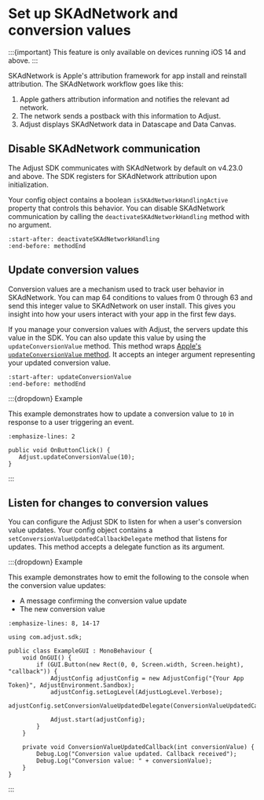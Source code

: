 # Set up SKAdNetwork and conversion values

:::{important}
This feature is only available on devices running iOS 14 and above.
:::

SKAdNetwork  is Apple's attribution framework for app install and reinstall attribution. The SKAdNetwork workflow goes like this:

1. Apple gathers attribution information and notifies the relevant ad network.
2. The network sends a postback with this information to Adjust.
3. Adjust displays SKAdNetwork data in Datascape and Data Canvas.

## Disable SKAdNetwork communication

The Adjust SDK communicates with SKAdNetwork by default on v4.23.0 and above. The SDK registers for SKAdNetwork attribution upon initialization.

Your config object contains a boolean `isSKAdNetworkHandlingActive` property that controls this behavior. You can disable SKAdNetwork communication by calling the `deactivateSKAdNetworkHandling` method with no argument.

```{include} /unity/fragments/AdjustConfig.md
:start-after: deactivateSKAdNetworkHandling
:end-before: methodEnd
```

## Update conversion values

Conversion values are a mechanism used to track user behavior in SKAdNetwork. You can map 64 conditions to values from 0 through 63 and send this integer value to SKAdNetwork on user install. This gives you insight into how your users interact with your app in the first few days.

If you manage your conversion values with Adjust, the servers update this value in the SDK. You can also update this value by using the `updateConversionValue` method. This method wraps [Apple's `updateConversionValue` method](https://developer.apple.com/documentation/storekit/skadnetwork/3566697-updateconversionvalue). It accepts an integer argument representing your updated conversion value.

```{include} /unity/fragments/AdjustConfig.md
:start-after: updateConversionValue
:end-before: methodEnd
```

:::{dropdown} Example

This example demonstrates how to update a conversion value to `10` in response to a user triggering an event.

```{code-block} cs
:emphasize-lines: 2

public void OnButtonClick() {
   Adjust.updateConversionValue(10);
}
```
:::

## Listen for changes to conversion values

You can configure the Adjust SDK to listen for when a user's conversion value updates. Your config object contains a `setConversionValueUpdatedCallbackDelegate` method that listens for updates. This method accepts a delegate function as its argument.

:::{dropdown} Example

This example demonstrates how to emit the following to the console when the conversion value updates:

* A message confirming the conversion value update
* The new conversion value

```{code-block} cs
:emphasize-lines: 8, 14-17

using com.adjust.sdk;

public class ExampleGUI : MonoBehaviour {
    void OnGUI() {
        if (GUI.Button(new Rect(0, 0, Screen.width, Screen.height), "callback")) {
            AdjustConfig adjustConfig = new AdjustConfig("{Your App Token}", AdjustEnvironment.Sandbox);
            adjustConfig.setLogLevel(AdjustLogLevel.Verbose);
            adjustConfig.setConversionValueUpdatedDelegate(ConversionValueUpdatedCallback);

            Adjust.start(adjustConfig);
        }
    }

    private void ConversionValueUpdatedCallback(int conversionValue) {
        Debug.Log("Conversion value updated. Callback received");
        Debug.Log("Conversion value: " + conversionValue);
    }
}
```
:::
